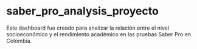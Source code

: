 # saber_pro_analysis_proyecto
Este dashboard fue creado para analizar la relación entre el nivel socioeconómico y el rendimiento académico en las pruebas Saber Pro en Colombia.
